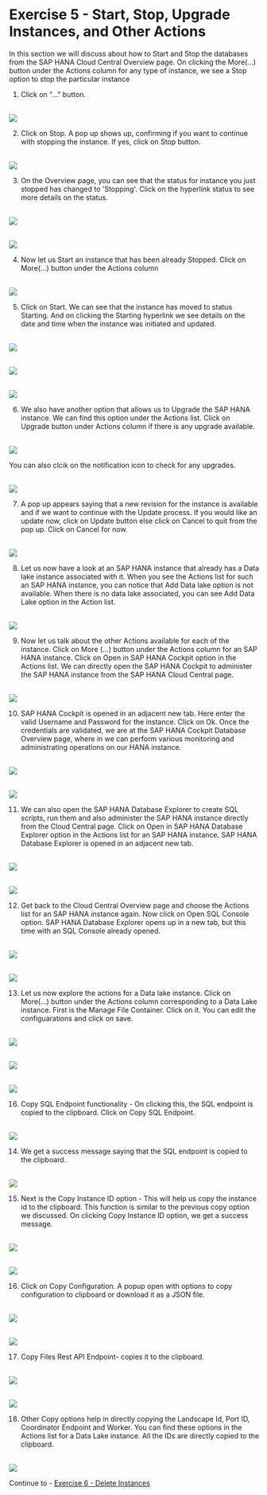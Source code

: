 # Exercise 5 - Start, Stop, Upgrade Instances, and Other Actions

In this section we will discuss about how to Start and Stop the databases from the SAP HANA Cloud Central Overview page. On clicking the More(...) button under the Actions column for any type of instance, we see a Stop option to stop the particular instance


1. Click on "..." button.

<br>![](./images/1.png)

2. Click on Stop. A pop up shows up, confirming if you want to continue with stopping the instance. If yes, click on Stop button.

<br>![](./images/2.png)

3. On the Overview page, you can see that the status for instance you just stopped has changed to 'Stopping'. Click on the hyperlink status to see more details on the status.

<br>![](./images/3.png)

<br>![](./images/4.png)


4. Now let us Start an instance that has been already Stopped. Click on More(...) button under the Actions column

<br>![](./images/5.png)

5. Click on Start. We can see that the instance has moved to status Starting. And on clicking the Starting hyperlink we see details on the date and time when the instance was initiated and updated.

<br>![](./images/9.png)

<br>![](./images/10.png)

<br>![](./images/11.png)

6. We also have another option that allows us to Upgrade the SAP HANA instance. We can find this option under the Actions list. Click on Upgrade button under Actions column if there is any upgrade available.

<br>![](./images/28.png)

You can also clcik on the notification icon to check for any upgrades.

<br>![](./images/30.png)

7. A pop up appears saying that a new revision for the instance is available and if we want to continue with the Update process. If you would like an update now, click on Update button else click on Cancel to quit from the pop up. Click on Cancel for now.

<br>![](./images/31.png)

8. Let us now have a look at an SAP HANA instance that already has a Data lake instance associated with it. When you see the Actions list for such an SAP HANA instance, you can notice that Add Data lake option is not available. When there is no data lake associated, you can see Add Data Lake option in the Action list.

<br>![](./images/8.png)

9. Now let us talk about the other Actions available for each of the instance. Click on More (...) button under the Actions column for an SAP HANA instance. Click on Open in SAP HANA Cockpit option in the Actions list. We can directly open the SAP HANA Cockpit to administer the SAP HANA instance from the SAP HANA Cloud Central page.

<br>![](./images/12.png)

10. SAP HANA Cockpit is opened in an adjacent new tab. Here enter the valid Username and Password for the instance. Click on Ok. Once the credentials are validated, we are at the SAP HANA Cockpit Database Overview page, where in we can perform various monitoring and administrating operations on our HANA instance.

<br>![](./images/13_a.png)

<br>![](./images/13_b.png)

11. We can also open the SAP HANA Database Explorer to create SQL scripts, run them and also administer the SAP HANA instance directly from the Cloud Central page. Click on Open in SAP HANA Database Explorer option in the Actions list for an SAP HANA instance. SAP HANA Database Explorer is opened in an adjacent new tab. 

<br>![](./images/14_a.png)

<br>![](./images/14_b.png)

12. Get back to the Cloud Central Overview page and choose the Actions list for an SAP HANA instance again. Now click on Open SQL Console option. SAP HANA Database Explorer opens up in a new tab, but this time with an SQL Console already opened.

<br>![](./images/15_a.png)

<br>![](./images/15_b.png)

13. Let us now explore the actions for a Data lake instance. Click on More(...) button under the Actions column corresponding to a Data Lake instance. First is the Manage File Container. Click on it. You can edit the configuarations and click on save.

<br>![](./images/16.png)

<br>![](./images/17.png)

<br>![](./images/18.png)

16. Copy SQL Endpoint functionality - On clicking this, the SQL endpoint is copied to the clipboard. Click on Copy SQL Endpoint.

<br>![](./images/19.png)

14. We get a success message saying that the SQL endpoint is copied to the clipboard.

<br>![](./images/20.png)

15. Next is the Copy Instance ID option - This will help us copy the instance id to the clipboard. This function is similar to the previous copy option we discussed. On clicking Copy Instance ID option, we get a success message.

<br>![](./images/21.png)

<br>![](./images/22.png)

16. Click on Copy Configuration. A popup open with options to copy configuration to clipboard or download it as a JSON file.

<br>![](./images/23.png)

<br>![](./images/24.png)

17. Copy Files Rest API Endpoint- copies it to the clipboard.

<br>![](./images/25.png)

<br>![](./images/26.png)

18. Other Copy options help in directly copying the Landscape Id, Port ID, Coordinator Endpoint and Worker. You can find these options in the Actions list for a Data Lake instance. All the IDs are directly copied to the clipboard.

<br>![](./images/27.png)


Continue to - [Exercise 6 - Delete Instances ](../ex_6/README.md)
